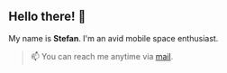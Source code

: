 ## Hello there! 👋

My name is **Stefan**. I'm an avid mobile space enthusiast.

> 📫 You can reach me anytime via [mail](mailto:hello@zwett.co).
